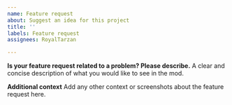 ```yaml
---
name: Feature request
about: Suggest an idea for this project
title: ''
labels: Feature request
assignees: RoyalTarzan

---
```


**Is your feature request related to a problem? Please describe.**
A clear and concise description of what you would like to see in the mod.

**Additional context**
Add any other context or screenshots about the feature request here.
